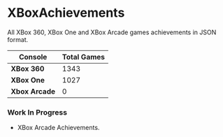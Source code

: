 # XBoxAchievements
All XBox 360, XBox One and XBox Arcade games achievements in JSON format.


| Console         | Total Games |
| --------------- | ----------- |
| **XBox 360**    | 1343        |
| **XBox One**    | 1027        |
| **Xbox Arcade** | 0           |


### Work In Progress
- XBox Arcade Achievements.
